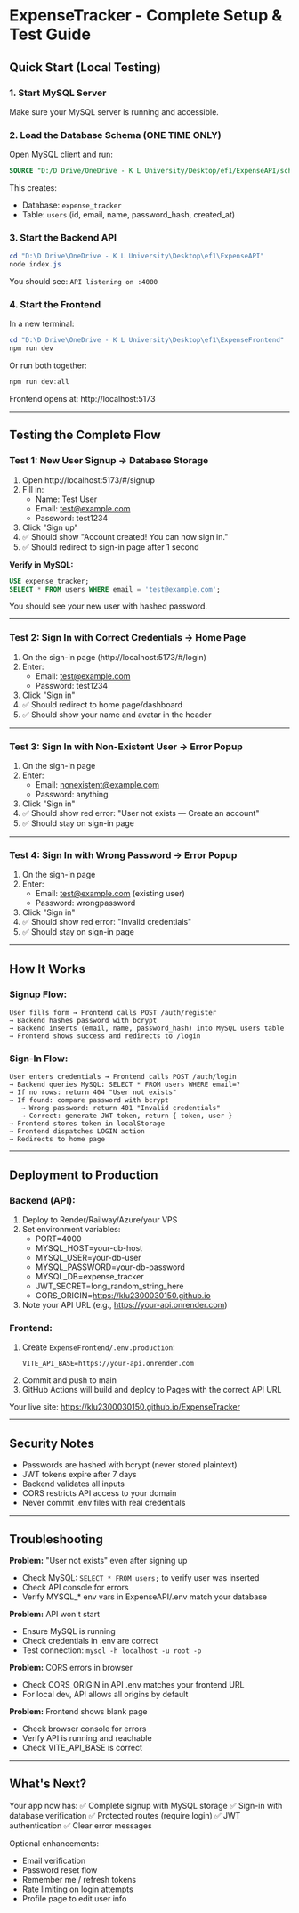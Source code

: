 # ExpenseTracker - Complete Setup & Test Guide

## Quick Start (Local Testing)

### 1. Start MySQL Server
Make sure your MySQL server is running and accessible.

### 2. Load the Database Schema (ONE TIME ONLY)
Open MySQL client and run:
```sql
SOURCE "D:/D Drive/OneDrive - K L University/Desktop/ef1/ExpenseAPI/schema.sql";
```

This creates:
- Database: `expense_tracker`
- Table: `users` (id, email, name, password_hash, created_at)

### 3. Start the Backend API
```powershell
cd "D:\D Drive\OneDrive - K L University\Desktop\ef1\ExpenseAPI"
node index.js
```
You should see: `API listening on :4000`

### 4. Start the Frontend
In a new terminal:
```powershell
cd "D:\D Drive\OneDrive - K L University\Desktop\ef1\ExpenseFrontend"
npm run dev
```
Or run both together:
```powershell
npm run dev:all
```

Frontend opens at: http://localhost:5173

---

## Testing the Complete Flow

### Test 1: New User Signup → Database Storage
1. Open http://localhost:5173/#/signup
2. Fill in:
   - Name: Test User
   - Email: test@example.com
   - Password: test1234
3. Click "Sign up"
4. ✅ Should show "Account created! You can now sign in."
5. ✅ Should redirect to sign-in page after 1 second

**Verify in MySQL:**
```sql
USE expense_tracker;
SELECT * FROM users WHERE email = 'test@example.com';
```
You should see your new user with hashed password.

---

### Test 2: Sign In with Correct Credentials → Home Page
1. On the sign-in page (http://localhost:5173/#/login)
2. Enter:
   - Email: test@example.com
   - Password: test1234
3. Click "Sign in"
4. ✅ Should redirect to home page/dashboard
5. ✅ Should show your name and avatar in the header

---

### Test 3: Sign In with Non-Existent User → Error Popup
1. On the sign-in page
2. Enter:
   - Email: nonexistent@example.com
   - Password: anything
3. Click "Sign in"
4. ✅ Should show red error: "User not exists — Create an account"
5. ✅ Should stay on sign-in page

---

### Test 4: Sign In with Wrong Password → Error Popup
1. On the sign-in page
2. Enter:
   - Email: test@example.com (existing user)
   - Password: wrongpassword
3. Click "Sign in"
4. ✅ Should show red error: "Invalid credentials"
5. ✅ Should stay on sign-in page

---

## How It Works

### Signup Flow:
```
User fills form → Frontend calls POST /auth/register
→ Backend hashes password with bcrypt
→ Backend inserts (email, name, password_hash) into MySQL users table
→ Frontend shows success and redirects to /login
```

### Sign-In Flow:
```
User enters credentials → Frontend calls POST /auth/login
→ Backend queries MySQL: SELECT * FROM users WHERE email=?
→ If no rows: return 404 "User not exists"
→ If found: compare password with bcrypt
   → Wrong password: return 401 "Invalid credentials"
   → Correct: generate JWT token, return { token, user }
→ Frontend stores token in localStorage
→ Frontend dispatches LOGIN action
→ Redirects to home page
```

---

## Deployment to Production

### Backend (API):
1. Deploy to Render/Railway/Azure/your VPS
2. Set environment variables:
   - PORT=4000
   - MYSQL_HOST=your-db-host
   - MYSQL_USER=your-db-user
   - MYSQL_PASSWORD=your-db-password
   - MYSQL_DB=expense_tracker
   - JWT_SECRET=long_random_string_here
   - CORS_ORIGIN=https://klu2300030150.github.io
3. Note your API URL (e.g., https://your-api.onrender.com)

### Frontend:
1. Create `ExpenseFrontend/.env.production`:
   ```
   VITE_API_BASE=https://your-api.onrender.com
   ```
2. Commit and push to main
3. GitHub Actions will build and deploy to Pages with the correct API URL

Your live site: https://klu2300030150.github.io/ExpenseTracker

---

## Security Notes

- Passwords are hashed with bcrypt (never stored plaintext)
- JWT tokens expire after 7 days
- Backend validates all inputs
- CORS restricts API access to your domain
- Never commit .env files with real credentials

---

## Troubleshooting

**Problem:** "User not exists" even after signing up
- Check MySQL: `SELECT * FROM users;` to verify user was inserted
- Check API console for errors
- Verify MYSQL_* env vars in ExpenseAPI/.env match your database

**Problem:** API won't start
- Ensure MySQL is running
- Check credentials in .env are correct
- Test connection: `mysql -h localhost -u root -p`

**Problem:** CORS errors in browser
- Check CORS_ORIGIN in API .env matches your frontend URL
- For local dev, API allows all origins by default

**Problem:** Frontend shows blank page
- Check browser console for errors
- Verify API is running and reachable
- Check VITE_API_BASE is correct

---

## What's Next?

Your app now has:
✅ Complete signup with MySQL storage
✅ Sign-in with database verification
✅ Protected routes (require login)
✅ JWT authentication
✅ Clear error messages

Optional enhancements:
- Email verification
- Password reset flow
- Remember me / refresh tokens
- Rate limiting on login attempts
- Profile page to edit user info
